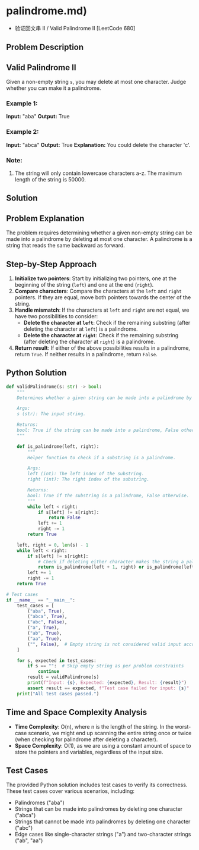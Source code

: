 # palindrome.md)
- 验证回文串 II / Valid Palindrome II [LeetCode 680]

## Problem Description

## Valid Palindrome II

Given a non-empty string `s`, you may delete at most one character. Judge whether you can make it a palindrome.

### Example 1:
**Input:** "aba"
**Output:** True

### Example 2:
**Input:** "abca"
**Output:** True
**Explanation:** You could delete the character 'c'.

### Note:
1. The string will only contain lowercase characters a-z. The maximum length of the string is 50000.

## Solution

## Problem Explanation
The problem requires determining whether a given non-empty string can be made into a palindrome by deleting at most one character. A palindrome is a string that reads the same backward as forward.

## Step-by-Step Approach
1. **Initialize two pointers**: Start by initializing two pointers, one at the beginning of the string (`left`) and one at the end (`right`).
2. **Compare characters**: Compare the characters at the `left` and `right` pointers. If they are equal, move both pointers towards the center of the string.
3. **Handle mismatch**: If the characters at `left` and `right` are not equal, we have two possibilities to consider:
   - **Delete the character at `left`**: Check if the remaining substring (after deleting the character at `left`) is a palindrome.
   - **Delete the character at `right`**: Check if the remaining substring (after deleting the character at `right`) is a palindrome.
4. **Return result**: If either of the above possibilities results in a palindrome, return `True`. If neither results in a palindrome, return `False`.

## Python Solution
```python
def validPalindrome(s: str) -> bool:
    """
    Determines whether a given string can be made into a palindrome by deleting at most one character.

    Args:
    s (str): The input string.

    Returns:
    bool: True if the string can be made into a palindrome, False otherwise.
    """

    def is_palindrome(left, right):
        """
        Helper function to check if a substring is a palindrome.

        Args:
        left (int): The left index of the substring.
        right (int): The right index of the substring.

        Returns:
        bool: True if the substring is a palindrome, False otherwise.
        """
        while left < right:
            if s[left] != s[right]:
                return False
            left += 1
            right -= 1
        return True

    left, right = 0, len(s) - 1
    while left < right:
        if s[left] != s[right]:
            # Check if deleting either character makes the string a palindrome
            return is_palindrome(left + 1, right) or is_palindrome(left, right - 1)
        left += 1
        right -= 1
    return True

# Test cases
if __name__ == "__main__":
    test_cases = [
        ("aba", True),
        ("abca", True),
        ("abc", False),
        ("a", True),
        ("ab", True),
        ("aa", True),
        ("", False),  # Empty string is not considered valid input according to the problem statement
    ]

    for s, expected in test_cases:
        if s == "":  # Skip empty string as per problem constraints
            continue
        result = validPalindrome(s)
        print(f"Input: {s}, Expected: {expected}, Result: {result}")
        assert result == expected, f"Test case failed for input: {s}"
    print("All test cases passed.")
```

## Time and Space Complexity Analysis
- **Time Complexity**: O(n), where n is the length of the string. In the worst-case scenario, we might end up scanning the entire string once or twice (when checking for palindrome after deleting a character).
- **Space Complexity**: O(1), as we are using a constant amount of space to store the pointers and variables, regardless of the input size.

## Test Cases
The provided Python solution includes test cases to verify its correctness. These test cases cover various scenarios, including:
- Palindromes ("aba")
- Strings that can be made into palindromes by deleting one character ("abca")
- Strings that cannot be made into palindromes by deleting one character ("abc")
- Edge cases like single-character strings ("a") and two-character strings ("ab", "aa")